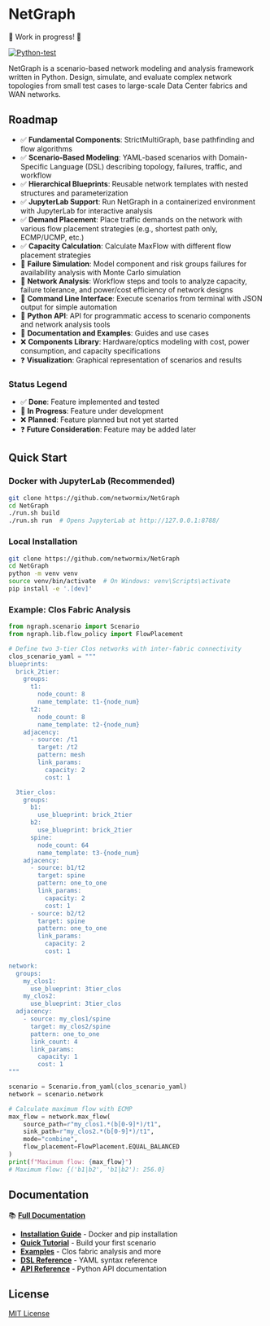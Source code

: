 # NetGraph

🚧 Work in progress! 🚧

[![Python-test](https://github.com/networmix/NetGraph/actions/workflows/python-test.yml/badge.svg?branch=main)](https://github.com/networmix/NetGraph/actions/workflows/python-test.yml)

NetGraph is a scenario-based network modeling and analysis framework written in Python. Design, simulate, and evaluate complex network topologies from small test cases to large-scale Data Center fabrics and WAN networks.

## Roadmap

- ✅ **Fundamental Components**: StrictMultiGraph, base pathfinding and flow algorithms
- ✅ **Scenario-Based Modeling**: YAML-based scenarios with Domain-Specific Language (DSL) describing topology, failures, traffic, and workflow
- ✅ **Hierarchical Blueprints**: Reusable network templates with nested structures and parameterization
- ✅ **JupyterLab Support**: Run NetGraph in a containerized environment with JupyterLab for interactive analysis
- ✅ **Demand Placement**: Place traffic demands on the network with various flow placement strategies (e.g., shortest path only, ECMP/UCMP, etc.)
- ✅ **Capacity Calculation**: Calculate MaxFlow with different flow placement strategies
- 🚧 **Failure Simulation**: Model component and risk groups failures for availability analysis with Monte Carlo simulation
- 🚧 **Network Analysis**: Workflow steps and tools to analyze capacity, failure tolerance, and power/cost efficiency of network designs
- 🚧 **Command Line Interface**: Execute scenarios from terminal with JSON output for simple automation
- 🚧 **Python API**: API for programmatic access to scenario components and network analysis tools
- 🚧 **Documentation and Examples**: Guides and use cases
- ❌ **Components Library**: Hardware/optics modeling with cost, power consumption, and capacity specifications
- ❓ **Visualization**: Graphical representation of scenarios and results

### Status Legend

- ✅ **Done**: Feature implemented and tested
- 🚧 **In Progress**: Feature under development
- ❌ **Planned**: Feature planned but not yet started
- ❓ **Future Consideration**: Feature may be added later

## Quick Start

### Docker with JupyterLab (Recommended)

```bash
git clone https://github.com/networmix/NetGraph
cd NetGraph
./run.sh build
./run.sh run  # Opens JupyterLab at http://127.0.0.1:8788/
```

### Local Installation

```bash
git clone https://github.com/networmix/NetGraph
cd NetGraph
python -m venv venv
source venv/bin/activate  # On Windows: venv\Scripts\activate
pip install -e '.[dev]'
```

### Example: Clos Fabric Analysis

```python
from ngraph.scenario import Scenario
from ngraph.lib.flow_policy import FlowPlacement

# Define two 3-tier Clos networks with inter-fabric connectivity
clos_scenario_yaml = """
blueprints:
  brick_2tier:
    groups:
      t1:
        node_count: 8
        name_template: t1-{node_num}
      t2:
        node_count: 8
        name_template: t2-{node_num}
    adjacency:
      - source: /t1
        target: /t2
        pattern: mesh
        link_params:
          capacity: 2
          cost: 1

  3tier_clos:
    groups:
      b1:
        use_blueprint: brick_2tier
      b2:
        use_blueprint: brick_2tier
      spine:
        node_count: 64
        name_template: t3-{node_num}
    adjacency:
      - source: b1/t2
        target: spine
        pattern: one_to_one
        link_params:
          capacity: 2
          cost: 1
      - source: b2/t2
        target: spine
        pattern: one_to_one
        link_params:
          capacity: 2
          cost: 1

network:
  groups:
    my_clos1:
      use_blueprint: 3tier_clos
    my_clos2:
      use_blueprint: 3tier_clos
  adjacency:
    - source: my_clos1/spine
      target: my_clos2/spine
      pattern: one_to_one
      link_count: 4
      link_params:
        capacity: 1
        cost: 1
"""

scenario = Scenario.from_yaml(clos_scenario_yaml)
network = scenario.network

# Calculate maximum flow with ECMP
max_flow = network.max_flow(
    source_path=r"my_clos1.*(b[0-9]*)/t1",
    sink_path=r"my_clos2.*(b[0-9]*)/t1",
    mode="combine",
    flow_placement=FlowPlacement.EQUAL_BALANCED
)
print(f"Maximum flow: {max_flow}")
# Maximum flow: {('b1|b2', 'b1|b2'): 256.0}
```

## Documentation

📚 **[Full Documentation](https://networmix.github.io/NetGraph/)**

- **[Installation Guide](https://networmix.github.io/NetGraph/getting-started/installation/)** - Docker and pip installation
- **[Quick Tutorial](https://networmix.github.io/NetGraph/getting-started/tutorial/)** - Build your first scenario
- **[Examples](https://networmix.github.io/NetGraph/examples/clos-fabric/)** - Clos fabric analysis and more
- **[DSL Reference](https://networmix.github.io/NetGraph/reference/dsl/)** - YAML syntax reference
- **[API Reference](https://networmix.github.io/NetGraph/reference/api/)** - Python API documentation

## License

[MIT License](LICENSE)

